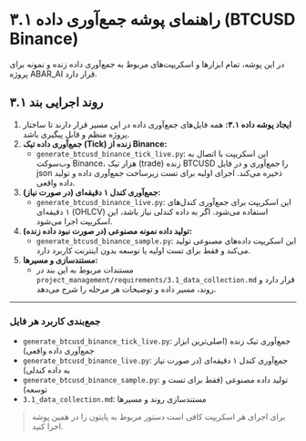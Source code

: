 # راهنمای پوشه جمع‌آوری داده ۳.۱ (BTCUSD Binance)

در این پوشه، تمام ابزارها و اسکریپت‌های مربوط به جمع‌آوری داده زنده و نمونه برای پروژه ABAR_AI قرار دارد.

## روند اجرایی بند ۳.۱
1. **ایجاد پوشه داده ۳.۱:**  همه فایل‌های جمع‌آوری داده در این مسیر قرار دارند تا ساختار پروژه منظم و قابل پیگیری باشد.
2. **جمع‌آوری داده تیک (Tick) زنده از Binance:**  
   - `generate_btcusd_binance_tick_live.py`: این اسکریپت با اتصال به وب‌سوکت Binance، هزار تیک (trade) زنده BTCUSD را جمع‌آوری و در فایل json ذخیره می‌کند. اجرای اولیه برای تست زیرساخت جمع‌آوری داده و تولید داده واقعی.
3. **جمع‌آوری کندل ۱ دقیقه‌ای (در صورت نیاز):**  
   - `generate_btcusd_binance_live.py`: این اسکریپت برای جمع‌آوری کندل‌های ۱ دقیقه‌ای (OHLCV) استفاده می‌شود. اگر به داده کندلی نیاز باشد، این اسکریپت اجرا می‌شود.
4. **تولید داده نمونه مصنوعی (در صورت نبود داده زنده):**  
   - `generate_btcusd_binance_sample.py`: این اسکریپت داده‌های مصنوعی تولید می‌کند و فقط برای تست اولیه یا توسعه بدون اینترنت کاربرد دارد.
5. **مستندسازی و مسیرها:**  
   - مستندات مربوط به این بند در `project_management/requirements/3.1_data_collection.md` قرار دارد و روند، مسیر داده و توضیحات هر مرحله را شرح می‌دهد.

---
### جمع‌بندی کاربرد هر فایل
- `generate_btcusd_binance_tick_live.py`: جمع‌آوری تیک زنده (اصلی‌ترین ابزار جمع‌آوری داده واقعی)
- `generate_btcusd_binance_live.py`: جمع‌آوری کندل ۱ دقیقه‌ای (در صورت نیاز به داده کندلی)
- `generate_btcusd_binance_sample.py`: تولید داده مصنوعی (فقط برای تست و توسعه)
- `3.1_data_collection.md`: مستندسازی روند و مسیرها

> برای اجرای هر اسکریپت کافی است دستور مربوط به پایتون را در همین پوشه اجرا کنید.
